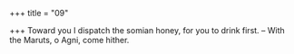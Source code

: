 +++
title = "09"

+++
Toward you I dispatch the somian honey, for you to drink first.
– With the Maruts, o Agni, come hither.